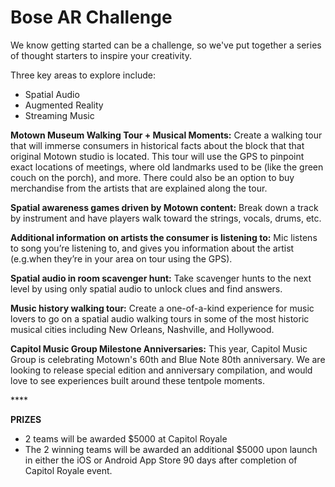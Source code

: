 # Bose AR Challenge

We know getting started can be a challenge, so we've put together a series of thought starters to inspire your creativity.

Three key areas to explore include:

* Spatial Audio
* Augmented Reality
* Streaming Music

**Motown Museum Walking Tour + Musical Moments:** Create a walking tour that will immerse consumers in historical facts about the block that that original Motown studio is located. This tour will use the GPS to pinpoint exact locations of meetings, where old landmarks used to be \(like the green couch on the porch\), and more. There could also be an option to buy merchandise from the artists that are explained along the tour.

**Spatial awareness games driven by Motown content:** Break down a track by instrument and have players walk toward the strings, vocals, drums, etc.

**Additional information on artists the consumer is listening to:** Mic listens to song you’re listening to, and gives you information about the artist \(e.g.when they’re in your area on tour using the GPS\).

**Spatial audio in room scavenger hunt:** Take scavenger hunts to the next level by using only spatial audio to unlock clues and find answers. 

**Music history walking tour:** Create a one-of-a-kind experience for music lovers to go on a spatial audio walking tours in some of the most historic musical cities including New Orleans, Nashville, and Hollywood.

**Capitol Music Group Milestone Anniversaries:** This year, Capitol Music Group is celebrating Motown's 60th and Blue Note 80th anniversary. We are looking to release special edition and anniversary compilation, and would love to see experiences built around these tentpole moments. 

\*\*\*\*

**PRIZES**

* 2 teams will be awarded $5000 at Capitol Royale
* The 2 winning teams will be awarded an additional $5000 upon launch in either the iOS or Android App Store 90 days after completion of Capitol Royale event.



